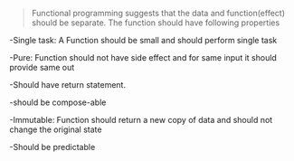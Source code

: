 > Functional programming suggests that the data and function(effect) should be separate. The function should have following properties

-Single task: A Function should be small and should perform single task

-Pure: Function should not have side effect and for same input it should provide same out

-Should have return statement.

-should be compose-able

-Immutable: Function should return a new copy of data and should not change the original state

-Should be predictable
